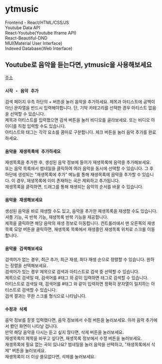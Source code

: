 # ytmusic

Frontend - React/HTML/CSS/JS\
Youtube Data API\
React-Youtube(Youtube Iframe API)\
React-Beautiful-DND\
MUI(Material User Interface)\
Indexed Database(Web Interface)

## Youtube로 음악을 듣는다면, ytmusic을 사용해보세요

[주소](https://d-oo.github.io/ytmusic/)

### `시작 - 음악 추가`

검색 페이지 우측 하단의 + 버튼을 눌러 음악을 추가하세요. 제목과 아티스트에 공백이 아닌 문자열을 반드시 입력해야합니다. 단, 기악 카테고리를 선택한 경우 아티스트 없음을 선택할 수 있습니다.\
제목과 아티스트를 입력했으면 검색 버튼을 눌러 비디오를 골라보세요. 또는 비디오 아이디를 직접 입력할 수도 있습니다.\
아티스트와 태그는 각각 요소를 콤마로 구분합니다. 체크 버튼을 눌러 음악 추가를 완료하세요.

### `음악을 재생목록에 추가하세요`

재생목록을 추가한 후, 생성된 음악 정보에 들어가 재생목록에 음악을 추가해보세요.\
또는 음악 목록에서 썸네일을 클릭하여 여러 음악을 동시에 선택할 수 있습니다. 그 후 하단에 생성되는 "재생목록에 추가" 메뉴를 통해 재생목록에 음악을 추가할 수 있습니다. 이 경우, 재생목록에 이미 존재하는 곡은 제외하고 추가됩니다.\
재생목록을 클릭하면, 드래그를 통해 재생되는 음악의 순서를 바꿀 수 있습니다.

### `음악을 재생해보세요`

생성된 음악을 바로 재생할 수도 있고, 음악을 추가한 재생목록을 재생할 수도 있습니다. 셔플 기능, 곡 반복 기능, 재생목록 반복 기능을 제공합니다.\
제목을 클릭하면 해당 음악의 재생 정보로 이동합니다. 컨트롤러에서 맨 오른쪽의 재생목록 모양 버튼을 클릭하면, 재생목록 목록에서 재생중인 재생목록 위치로 스크롤 이동합니다.

### `음악을 검색해보세요`

검색어가 없는 경우, 최근 추가, 최근 재생, 최다 재생 순으로 정렬할 수 있습니다. 원하는 정렬을 선택해보세요.\
검색어가 있는 경우 제목으로 검색과 아티스트로 검색 중 선택할 수 있습니다.\
제목으로 검색일 때, 검색어를 #태그 와 같이 입력하면 태그로 검색할 수 있습니다.\
아티스트로 검색일 때, 검색어를 #태그 와 같이 입력하면 정확히 문자열이 일치하는 아티스트로 검색할 수 있습니다.\
검색 결과는 무한 스크롤 형식으로 나타납니다.

### `수정과 삭제`

음악 정보를 잘못 입력했다면, 음악 정보에서 수정 버튼을 눌러보세요. 아까 음악 추가에서 봤던 화면이 나타날 겁니다.\
만약 해당 음악을 다시는 듣고 싶지 않다면, 삭제 버튼을 눌러보세요.\
재생목록의 제목을 바꾸고 싶다면, 재생목록 정보에서 수정 버튼을 눌러보세요.\
재생목록에 필요 없는 곡이 있나요? 썸네일을 눌러 음악을 선택하고, "재생목록에서 삭제" 버튼을 눌러보세요.\
재생목록이 더 이상 쓸모없다면, 삭제를 눌러보세요.
